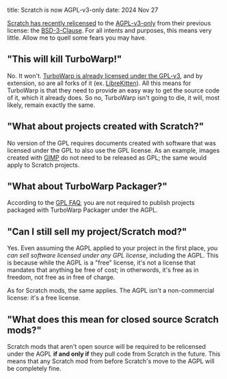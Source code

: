title: Scratch is now AGPL-v3-only
date: 2024 Nov 27

[Scratch has recently relicensed](https://github.com/scratchfoundation/scratch-gui/commit/3de24da0f9e4) to the [AGPL-v3-only](https://www.gnu.org/licenses/agpl-3.0.en.html) from their previous license: the [BSD-3-Clause](https://opensource.org/license/bsd-3-clause). For all intents and purposes, this means very little. Allow me to quell some fears you may have.

## "This will kill TurboWarp!"

No. It won't. [TurboWarp is already licensed under the GPL-v3](https://github.com/TurboWarp/scratch-gui/blob/1c7850d47e0c2d50bd7ed607df8f3da40bb3bfd3/LICENSE), and by extension, so are all forks of it (ex. [LibreKitten](https://librekitten.org/)). All this means for TurboWarp is that they need to provide an easy way to get the source code of it, which it already does. So no, TurboWarp isn't going to die, it will, most likely, remain exactly the same.

## "What about projects created with Scratch?"

No version of the GPL requires documents created with software that was licensed under the GPL to also use the GPL license. As an example, images created with [GIMP](https://www.gimp.org/) do not need to be released as GPL; the same would apply to Scratch projects.

## "What about TurboWarp Packager?"

According to the [GPL FAQ](https://www.gnu.org/licenses/gpl-faq.en.html#CanIUseGPLToolsForNF), you are not required to publish projects packaged with TurboWarp Packager under the AGPL.

## "Can I still sell my project/Scratch mod?"

Yes. Even assuming the AGPL applied to your project in the first place, *you can sell software licensed under any GPL license*, including the AGPL. This is because while the AGPL is a "free" license, it's not a license that mandates that anything be free of cost; in otherwords, it's free as in freedom, not free as in free of charge.

As for Scratch mods, the same applies. The AGPL isn't a non-commercial license: it's a free license.

## "What does this mean for closed source Scratch mods?"

Scratch mods that aren't open source will be required to be relicensed under the AGPL **if and only if** they pull code from Scratch in the future. This means that any Scratch mod from before Scratch's move to the AGPL will be completely fine. 

